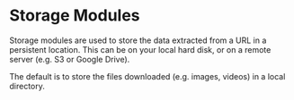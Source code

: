 # Storage Modules

Storage modules are used to store the data extracted from a URL in a persistent location. This can be on your local hard disk, or on a remote server (e.g. S3 or Google Drive).

The default is to store the files downloaded (e.g. images, videos) in a local directory.

```{include} autogen/storage.md
```